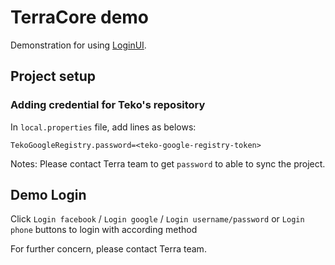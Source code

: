 # TerraCore demo

Demonstration for using [LoginUI](https://terra.dev.teko.vn/developer/docs/auth/v0/login/loginUI).

## Project setup

### Adding credential for Teko's repository

In `local.properties` file, add lines as belows:

```
TekoGoogleRegistry.password=<teko-google-registry-token>
```

Notes: Please contact Terra team to get `password` to able to sync the project.

## Demo Login

Click `Login facebook` / `Login google` / `Login username/password` or `Login phone` buttons to login with according method

For further concern, please contact Terra team.

